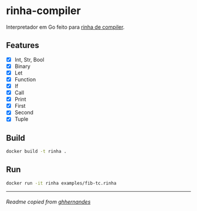 # rinha-compiler

Interpretador em Go feito para [rinha de compiler](https://github.com/aripiprazole/rinha-de-compiler).

## Features

- [x] Int, Str, Bool
- [x] Binary
- [x] Let
- [x] Function
- [x] If
- [x] Call
- [x] Print
- [x] First
- [x] Second
- [x] Tuple

## Build

```bash
docker build -t rinha .
```

## Run

```bash
docker run -it rinha examples/fib-tc.rinha
```

---

###### Readme copied from [ghhernandes](https://github.com/ghhernandes/rinha-compiler-go)
